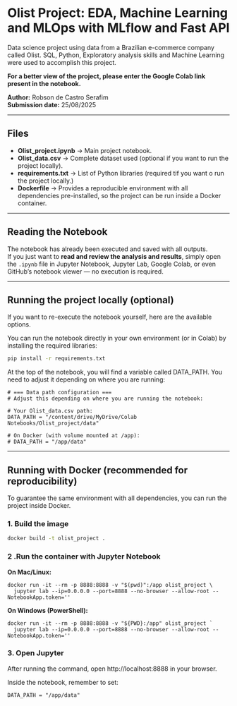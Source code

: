 # Olist Project: EDA, Machine Learning and MLOps with MLflow and Fast API

Data science project using data from a Brazilian e-commerce company called Olist. SQL, Python, Exploratory analysis skills and Machine Learning were used to accomplish this project.  

**For a better view of the project, please enter the Google Colab link present in the notebook.**  

**Author:** Robson de Castro Serafim  
**Submission date:** 25/08/2025  

---

## Files  

- **Olist_project.ipynb** → Main project notebook.  
- **Olist_data.csv** → Complete dataset used (optional if you want to run the project locally).  
- **requirements.txt** → List of Python libraries (required tif you want o run the project locally.) 
- **Dockerfile** → Provides a reproducible environment with all dependencies pre-installed, so the project can be run inside a Docker container.  

---

## Reading the Notebook  

The notebook has already been executed and saved with all outputs.  
If you just want to **read and review the analysis and results**, simply open the `.ipynb` file in Jupyter Notebook, Jupyter Lab, Google Colab, or even GitHub’s notebook viewer — no execution is required.  

---

## Running the project locally (optional)  

If you want to re-execute the notebook yourself, here are the available options.  

You can run the notebook directly in your own environment (or in Colab) by installing the required libraries:  

```bash
pip install -r requirements.txt 
```

At the top of the notebook, you will find a variable called DATA_PATH. You need to adjust it depending on where you are running:
```
# === Data path configuration ===
# Adjust this depending on where you are running the notebook:

# Your Olist_data.csv path:
DATA_PATH = "/content/drive/MyDrive/Colab Notebooks/Olist_project/data" 

# On Docker (with volume mounted at /app):
# DATA_PATH = "/app/data"
```

---

## Running with Docker (recommended for reproducibility)

To guarantee the same environment with all dependencies, you can run the project inside Docker.  

### 1. Build the image  

```bash
docker build -t olist_project .
```

### 2 .Run the container with Jupyter Notebook

**On Mac/Linux:**

```
docker run -it --rm -p 8888:8888 -v "$(pwd)":/app olist_project \
  jupyter lab --ip=0.0.0.0 --port=8888 --no-browser --allow-root --NotebookApp.token=''
```

**On Windows (PowerShell):**
```
docker run -it --rm -p 8888:8888 -v "${PWD}:/app" olist_project `
  jupyter lab --ip=0.0.0.0 --port=8888 --no-browser --allow-root --NotebookApp.token=''
```

### 3. Open Jupyter

After running the command, open http://localhost:8888
 in your browser.

Inside the notebook, remember to set:

```
DATA_PATH = "/app/data"
```